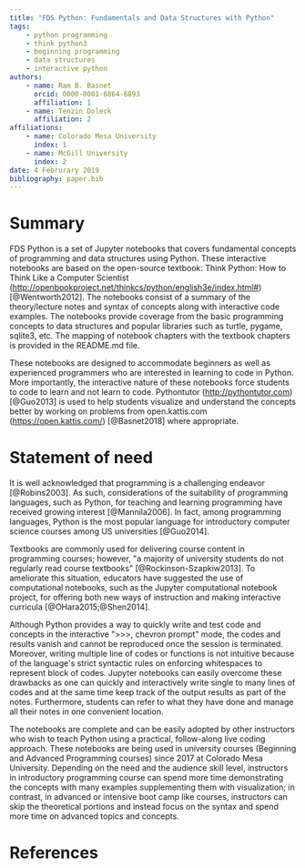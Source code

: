 ```yaml
---
title: "FDS Python: Fundamentals and Data Structures with Python"
tags:
    - python programming
    - think python3
    - beginning programming
    - data structures
    - interactive python
authors:
    - name: Ram B. Basnet
      orcid: 0000-0001-6864-6893
      affiliation: 1
    - name: Tenzin Doleck
      affiliation: 2
affiliations:
    - name: Colorado Mesa University
      index: 1
    - name: McGill University
      index: 2
date: 4 Februrary 2019
bibliography: paper.bib
---
```


# Summary

FDS Python is a set of Jupyter notebooks that covers fundamental concepts of programming and data structures using Python. These interactive notebooks are based on the open-source textbook: Think Python: How to Think Like a Computer Scientist (http://openbookproject.net/thinkcs/python/english3e/index.html#) [@Wentworth2012]. The notebooks consist of a summary of the theory/lecture notes and syntax of concepts along with interactive code examples. The notebooks provide coverage from the basic programming concepts to data structures and popular libraries such as turtle, pygame, sqlite3, etc. The mapping of notebook chapters with the textbook chapters is provided in the README.md file.

These notebooks are designed to accommodate beginners as well as experienced programmers who are interested in learning to code in Python. More importantly, the interactive nature of these notebooks force students to code to learn and not learn to code. Pythontutor (http://pythontutor.com) [@Guo2013] is used to help students visualize and understand the concepts better by working on problems from open.kattis.com (https://open.kattis.com/) [@Basnet2018] where appropriate.

# Statement of need

It is well acknowledged that programming is a challenging endeavor [@Robins2003]. As such, considerations of the suitability of programming languages, such as Python, for teaching and learning programming have received growing interest [@Mannila2006]. In fact, among programming languages, Python is the most popular language for introductory computer science courses among US universities [@Guo2014].

Textbooks are commonly used for delivering course content in programming courses; however, "a majority of university students do not regularly read course textbooks" [@Rockinson-Szapkiw2013]. To ameliorate this situation, educators have suggested the use of computational notebooks, such as the Jupyter computational notebook project, for offering both new ways of instruction and making interactive curricula [@OHara2015;@Shen2014].

Although Python provides a way to quickly write and test code and concepts in the interactive ">>>, chevron prompt" mode, the codes and results vanish and cannot be reproduced once the session is terminated. Moreover, writing multiple line of codes or functions is not intuitive because of the language's strict syntactic rules on enforcing whitespaces to represent block of codes. Jupyter notebooks can easily overcome these drawbacks as one can quickly and interactively write single to many lines of codes and at the same time keep track of the output results as part of the notes. Furthermore, students can refer to what they have done and manage all their notes in one convenient location.

The notebooks are complete and can be easily adopted by other instructors who wish to teach Python using a practical, follow-along live coding approach. These notebooks are being used in university courses (Beginning and Advanced Programming courses) since 2017 at Colorado Mesa University. Depending on the need and the audience skill level, instructors in introductory programming course can spend more time demonstrating the concepts with many examples supplementing them with visualization; in contrast, in advanced or intensive boot camp like courses, instructors can skip the theoretical portions and instead focus on the syntax and spend more time on advanced topics and concepts.

# References

